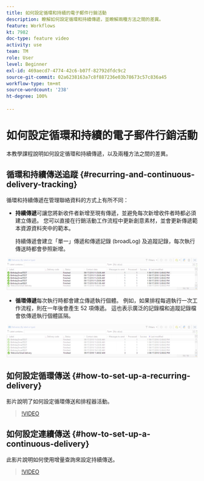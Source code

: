 ```yaml
---
title: 如何設定循環和持續的電子郵件行銷活動
description: 瞭解如何設定循環和持續傳遞，並瞭解兩種方法之間的差異。
feature: Workflows
kt: 7982
doc-type: feature video
activity: use
team: TM
role: User
level: Beginner
exl-id: 469aecd7-4774-42c6-b07f-82792dfdc9c2
source-git-commit: 02a6238163a7c8f887236e03b78673c57c836a45
workflow-type: tm+mt
source-wordcount: '238'
ht-degree: 100%

---
```


# 如何設定循環和持續的電子郵件行銷活動

本教學課程說明如何設定循環和持續傳遞，以及兩種方法之間的差異。

## 循環和持續傳送追蹤 {#recurring-and-continuous-delivery-tracking}

循環和持續傳遞在管理聯絡資料的方式上有所不同：

* **持續傳遞**&#x200B;可讓您將新收件者新增至現有傳遞，並避免每次新增收件者時都必須建立傳遞。 您可以直接在行銷活動工作流程中更新創意素材，並會更新傳遞範本資源資料夾中的範本。

   持續傳遞會建立「單一」傳遞和傳遞記錄 (broadLog) 及追蹤記錄，每次執行傳送時都會參照新增。

![持續傳遞](/help/assets/delivery_continuous.jpg)

* **循環傳遞**&#x200B;每次執行時都會建立傳遞執行個體。 例如，如果排程每週執行一次工作流程，則在一年後會產生 52 項傳遞。 這也表示廣泛的記錄檔和追蹤記錄檔會依傳遞執行個體區隔。

![循環傳遞](/help/assets/delivery_recurring.jpg)

## 如何設定循環傳送 {#how-to-set-up-a-recurring-delivery}

影片說明了如何設定循環傳送和排程器活動。

>[!VIDEO](https://video.tv.adobe.com/v/25040?quality=12)

## 如何設定連續傳送 {#how-to-set-up-a-continuous-delivery}

此影片說明如何使用增量查詢來設定持續傳送。

>[!VIDEO](https://video.tv.adobe.com/v/25039?quality=12)
